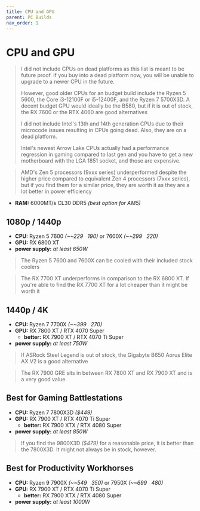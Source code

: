 ```yaml
---
title: CPU and GPU
parent: PC Builds
nav_order: 1
---
```

# CPU and GPU

> I did not include CPUs on dead platforms as this list is meant to be future proof. If you buy into a dead platform now, you will be unable to upgrade to a newer CPU in the future.
> 
> However, good older CPUs for an budget build include the Ryzen 5 5600, the Core i3-12100F or i5-12400F, and the Ryzen 7 5700X3D. A decent budget GPU would ideally be the B580, but if it is out of stock, the RX 7600 or the RTX 4060 are good alternatives
> 
> I did not include Intel's 13th and 14th generation CPUs due to their microcode issues resulting in CPUs going dead. Also, they are on a dead platform.
> 
> Intel's newest Arrow Lake CPUs actually had a performance regression in gaming compared to last gen and you have to get a new motherboard with the LGA 1851 socket, and those are expensive.

> AMD's Zen 5 processors (9xxx series) underperformed despite the higher price compared to equivalent Zen 4 processors (7xxx series), but if you find them for a similar price, they are worth it as they are a lot better in power efficiency

- **RAM:** 6000MT/s CL30 DDR5 *(best option for AM5)*

## 1080p / 1440p

- **CPU:** Ryzen 5 7600 *(~~$229~~ ~$190)* or 7600X *(~~$299~~ ~$220)*
- **GPU:** RX 6800 XT
- **power supply:** *at least 650W*

> The Ryzen 5 7600 and 7600X can be cooled with their included stock coolers

> The RX 7700 XT underperforms in comparison to the RX 6800 XT. If you're able to find the RX 7700 XT for a lot cheaper than it might be worth it

## 1440p / 4K

- **CPU:** Ryzen 7 7700X *(~~$399~~ ~$270)*
- **GPU:** RX 7800 XT / RTX 4070 Super
	- **better:** RX 7900 XT / RTX 4070 Ti Super
- **power supply:** *at least 750W*

> If ASRock Steel Legend is out of stock, the Gigabyte B650 Aorus Elite AX V2 is a good alternative

> The RX 7900 GRE sits in between RX 7800 XT and RX 7900 XT and is a very good value

## Best for Gaming Battlestations

- **CPU:** Ryzen 7 7800X3D *($449)*
- **GPU:** RX 7900 XT / RTX 4070 Ti Super
	- **better:** RX 7900 XTX / RTX 4080 Super
- **power supply:** *at least 850W*

> If you find the 9800X3D *($479)* for a reasonable price, it is better than the 7800X3D. It might not always be in stock, however.

## Best for Productivity Workhorses

- **CPU:** Ryzen 9 7900X *(~~$549~~ ~$350)* or 7950X *(~~$699~~ ~$480)*
- **GPU:** RX 7900 XT / RTX 4070 Ti Super
	- **better:** RX 7900 XTX / RTX 4080 Super
- **power supply:** *at least 1000W*
